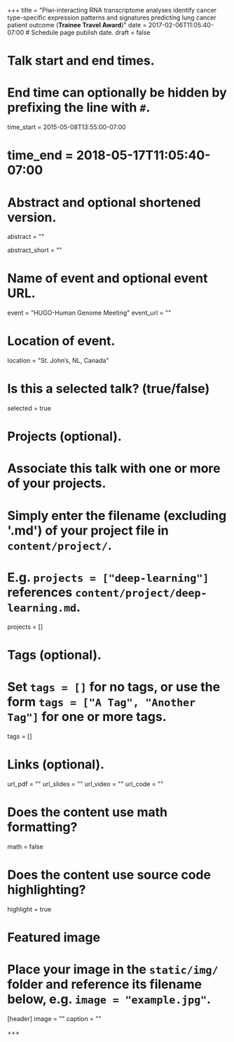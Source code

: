 +++
title = "Piwi-interacting RNA transcriptome analyses identify cancer type-specific expression patterns and signatures predicting lung cancer patient outcome (**Trainee Travel Award**)"
date = 2017-02-06T11:05:40-07:00  # Schedule page publish date.
draft = false

# Talk start and end times.
#   End time can optionally be hidden by prefixing the line with `#`.
time_start = 2015-05-08T13:55:00-07:00
# time_end = 2018-05-17T11:05:40-07:00

# Abstract and optional shortened version.
abstract = ""  

abstract_short = ""

# Name of event and optional event URL.
event = "HUGO-Human Genome Meeting"
event_url = ""

# Location of event.
location = "St. John’s, NL, Canada"

# Is this a selected talk? (true/false)
selected = true

# Projects (optional).
#   Associate this talk with one or more of your projects.
#   Simply enter the filename (excluding '.md') of your project file in `content/project/`.
#   E.g. `projects = ["deep-learning"]` references `content/project/deep-learning.md`.
projects = []

# Tags (optional).
#   Set `tags = []` for no tags, or use the form `tags = ["A Tag", "Another Tag"]` for one or more tags.
tags = []

# Links (optional).
url_pdf = ""
url_slides = ""
url_video = ""
url_code = ""

# Does the content use math formatting?
math = false

# Does the content use source code highlighting?
highlight = true

# Featured image
# Place your image in the `static/img/` folder and reference its filename below, e.g. `image = "example.jpg"`.
[header]
image = ""
caption = ""

+++
